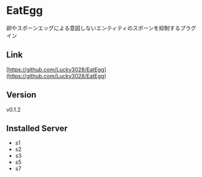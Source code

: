 # EatEgg

卵やスポーンエッグによる意図しないエンティティのスポーンを抑制するプラグイン

## Link

[https://github.com/Lucky3028/EatEgg](https://github.com/Lucky3028/EatEgg)

## Version

v0.1.2

## Installed Server

- s1
- s2
- s3
- s5
- s7
